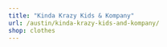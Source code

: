 ```yaml
---
title: "Kinda Krazy Kids & Kompany"
url: /austin/kinda-krazy-kids-and-kompany/
shop: clothes
---
```

